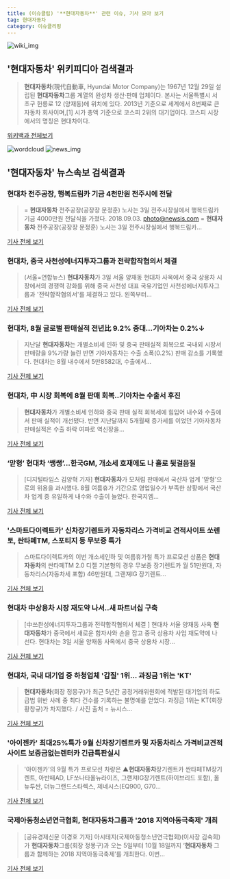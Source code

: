 ```yaml
---
title: (이슈클립) '**현대자동차**' 관련 이슈, 기사 모아 보기
tag: 현대자동차
category: 이슈클리핑
---
```

![wiki_img](https://user-images.githubusercontent.com/42597476/44503234-41136a80-a6d0-11e8-9071-6fc6418eafe4.png)
## **'**현대자동차**'** 위키피디아 검색결과
>**현대자동차**(現代自動車, Hyundai Motor Company)는 1967년 12월 29일 설립된 **현대자동차**그룹 계열의 완성차 생산·판매 업체이다. 본사는 서울특별시 서초구 헌릉로 12 (양재동)에 위치에 있다. 2013년 기준으로 세계에서 8번째로 큰 자동차 회사이며,[1] 시가 총액 기준으로 코스피 2위의 대기업이다. 코스피 시장에서의 명칭은 현대차이다.

<a href="https://ko.wikipedia.org/wiki/현대자동차" target="_blank">위키백과 전체보기</a>

![wordcloud](https://s3.ap-northeast-2.amazonaws.com/lyrics101-wordcloud/2018-09-03-1535971456.png)
![news_img](https://user-images.githubusercontent.com/42597476/44507050-1206f400-a6e4-11e8-8d98-7ffbfebb353f.png)
## **'**현대자동차**'** 뉴스속보 검색결과
### 현대차 전주공장, 행복드림카 기금 4천만원 전주시에 전달

>= **현대자동차** 전주공장(공장장 문정훈) 노사는 3일 전주시장실에서 행복드림카 기금 4000만원 전달식을 가졌다. 2018.09.03. photo@newsis.com = **현대자동차** 전주공장(공장장 문정훈) 노사는 3일 전주시장실에서 행복드림카...

<a href="http://www.newsis.com/view/?id=NISX20180903_0000408087&cID=10808&pID=10800" target="_blank">기사 전체 보기</a>

### 현대차, 중국 사천성에너지투자그룹과 전략합작협의서 체결

>(서울=연합뉴스) **현대자동차**가 3일 서울 양재동 현대차 사옥에서 중국 상용차 시장에서의 경쟁력 강화를 위해 중국 사천성 대표 국유기업인 사천성에너지투자그룹과 '전략합작협의서'를 체결하고 있다. 왼쪽부터...

<a href="http://app.yonhapnews.co.kr/YNA/Basic/SNS/r.aspx?c=PYH20180903126800013&did=1196m" target="_blank">기사 전체 보기</a>

### 현대차, 8월 글로벌 판매실적 전년比 9.2% 증대…기아차는 0.2%↓

>지난달 **현대자동차**는 개별소비세 인하 및 중국 판매실적 회복으로 국내외 시장서 판매량을 9%가량 늘린 반면 기아자동차는 수출 소폭(0.2%) 판매 감소를 기록했다. 현대차는 8월 내수에서 5만8582대, 수출에서...

<a href="http://news.mk.co.kr/newsRead.php?year=2018&no=555205" target="_blank">기사 전체 보기</a>

### 현대차, 中 시장 회복에 8월 판매 회복..기아차는 수출서 후진

>**현대자동차**가 개별소비세 인하와 중국 판매 실적 회복세에 힘입어 내수와 수출에서 판매 실적이 개선됐다. 반면 지난달까지 5개월째 증가세를 이었던 기아자동차 판매실적은 수출 하락 여파로 역신장을...

<a href="http://www.fnnews.com/news/201809031556016634" target="_blank">기사 전체 보기</a>

### ‘맏형’ 현대차 ‘쌩쌩’…한국GM, 개소세 호재에도 나 홀로 뒷걸음질

>[디지털타임스 김양혁 기자] **현대자동차**가 모처럼 판매에서 국산차 업계 '맏형'으로의 위용을 과시했다. 8월 여름휴가 기간으로 영업일수가 부족한 상황에서 국산차 업계 중 유일하게 내수와 수출이 늘었다. 한국지엠...

<a href="http://www.dt.co.kr/contents.html?article_no=2018090302109932052017&ref=naver" target="_blank">기사 전체 보기</a>

### '스마트다이렉트카' 신차장기렌트카 자동차리스 가격비교 견적사이트 쏘렌토, 싼타페TM, 스포티지 등 무보증 특가

>스마트다이렉트카의 이번 개소세인하 및 여름휴가철 특가 프로모션 상품은 **현대자동차**의 싼타페TM 2.0 디젤 기본형의 경우 무보증 장기렌트카 월 51만원대, 자동차리스(자동차세 포함) 46만원대, 그랜져IG 장기렌트...

<a href="http://www.jejuilbo.net/news/articleView.html?idxno=104018" target="_blank">기사 전체 보기</a>

### 현대차 中상용차 시장 재도약 나서..새 파트너십 구축

>[中쓰촨성에너지투자그룹과 전략합작협의서 체결 ] 현대차 서울 양재동 사옥 **현대자동차**가 중국에서 새로운 합자사와 손을 잡고 중국 상용차 사업 재도약에 나선다. 현대차는 3일 서울 양재동 사옥에서 중국 상용차 시장...

<a href="http://news.mt.co.kr/mtview.php?no=2018090310590051206" target="_blank">기사 전체 보기</a>

### 현대차, 국내 대기업 중 하청업체 '갑질' 1위… 과징금 1위는 'KT'

>**현대자동차**(회장 정몽구)가 최근 5년간 공정거래위원회에 적발된 대기업의 하도급법 위반 사례 중 최다 건수를 기록하는 불명예를 얻었다. 과징금 1위는 KT(회장 황창규)가 차지했다. / 사진 출처 = 뉴시스...

<a href="http://www.getnews.co.kr/news/articleView.html?idxno=93362" target="_blank">기사 전체 보기</a>

### '아이젠카' 최대25%특가 9월 신차장기렌트카 및 자동차리스 가격비교견적사이트 보증금없는렌터카 긴급특판실시

>'아이젠카'의 9월 특가 프로모션 차량은 ▲**현대자동차**장기렌트카 싼타페TM장기렌트, 아반떼AD, LF쏘나타올뉴라이즈, 그랜져IG장기렌트(하이브리드 포함), 올뉴투싼, 더뉴그랜드스타렉스, 제네시스(EQ900, G70...

<a href="http://www.incheonilbo.com/news/articleView.html?idxno=902883" target="_blank">기사 전체 보기</a>

### 국제아동청소년연극협회, **현대자동차**그룹과 '2018 지역아동극축제' 개최

>[공유경제신문 이경호 기자] 아시테지(국제아동청소년연극협회)(이사장 김숙희)가 **현대자동차**그룹(회장 정몽구)과 오는 5일부터 10월 18일까지 ‘**현대자동차** 그룹과 함께하는 2018 지역아동극축제’를 개최한다. 이번...

<a href="http://www.seconomy.kr/view.php?ud=201809031130393671798818e98b_2" target="_blank">기사 전체 보기</a>


